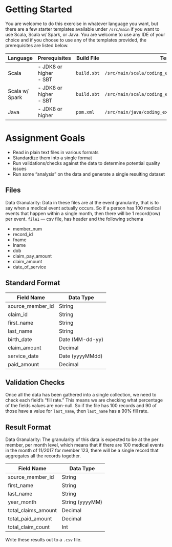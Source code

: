 # Getting Started

You are welcome to do this exercise in whatever language you want, but there are a few starter templates available under
`/src/main` if you want to use Scala, Scala w/ Spark, or Java. You are welcome to use any IDE of your choice and if you 
choose to use any of the templates provided, the prerequisites are listed below. 

| Language | Prerequisites | Build File | Template Location |   
| -------- | ------------- | ---------- | ----------------- | 
| Scala    | - JDK8 or higher<br /> - SBT |  `build.sbt` | `/src/main/scala/coding_exercise/ScalaDataPipeline.scala` | 
| Scala w/ Spark | - JDK8 or higher<br /> - SBT |  `build.sbt` | `/src/main/scala/coding_exercise/ScalaSparkDataPipeline.scala` | 
| Java | - JDK8 or higher | `pom.xml` | `/src/main/java/coding_exercise/JavaDataPipeline.java` |

# Assignment Goals

- Read in plain text files in various formats
- Standardize them into a single format
- Run validations/checks against the data to determine potential quality issues
- Run some “analysis” on the data and generate a single resulting dataset

## Files
Data Granularity: Data in these files are at the event granularity, that is to say when a medical event actually occurs. So 
if a person has 100 medical events that happen within a single month, then there will be 1 record(row) per event.
`file1` — csv file, has header and the following schema

- member_num
- record_id
- fname
- lname
- dob
- claim_pay_amount
- claim_amount
- date_of_service

## Standard Format

| Field Name       | Data Type       |
| ---------------- | ---------       |
| source_member_id | String          |
| claim_id         | String          |
| first_name       | String          |
| last_name        | String          |
| birth_date       | Date (MM-dd-yy) |
| claim_amount     | Decimal         |
| service_date     | Date (yyyyMMdd) |
| paid_amount      | Decimal         |


## Validation Checks

Once all the data has been gathered into a single collection, we need to check each field’s “fill rate.” This means we are 
checking what percentage of the fields values are non-null. So if the file has 100 records and 90 of those have a value 
for `last_name`, then `last_name` has a 90% fill rate.

## Result Format
Data Granularity: The granularity of this data is expected to be at the per member, per month level, which means that if 
there are 100 medical events in the month of 11/2017 for member 123, there will be a single record that aggregates all 
the records together.

| Field Name          | Data Type       |
| ------------------- | --------------- |
| source_member_id    | String          |
| first_name          | String          |
| last_name           | String          |
| year_month          | String (yyyyMM) |
| total_claims_amount | Decimal         |
| total_paid_amount   | Decimal         |
| total_claim_count   | Int             |

Write these results out to a `.csv` file.